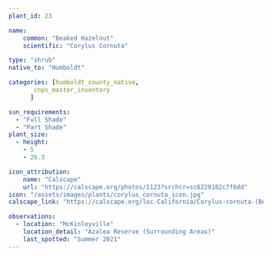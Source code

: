 ```yaml
---
plant_id: 23

name: 
    common: "Beaked Hazelnut"  
    scientific: "Corylus Cornuta" 

type: "shrub"
native_to: "Humboldt"

categories: [humboldt_county_native,
       cnps_master_inventory
      ]

sun_requirements:
  - "Full Shade"
  - "Part Shade"
plant_size:
  - height: 
    - 5
    - 26.3

icon_attribution:
    name: "Calscape"
    url: "https://calscape.org/photos/1123?srchcr=sc6229182c7f6dd"
icon: "/assets/images/plants/corylus_cornuta_icon.jpg" 
calscape_link: "https://calscape.org/loc-California/Corylus-cornuta-(Beaked-Hazelnut)"

observations: 
  - location: "McKinleyville"
    location_detail: "Azalea Reserve (Surrounding Areas)"
    last_spotted: "Summer 2021"
---
```



